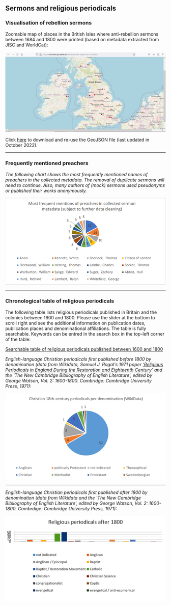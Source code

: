 ## Sermons and religious periodicals

### Visualisation of rebellion sermons

Zoomable map of places in the British Isles where anti-rebellion sermons between 1684 and 1800 were printed (based on metadata extracted from JISC and WorldCat):

[<img src="./assets/MAP_screenshot-sermons.png"/>](https://monikabarget.github.io/Revolts/sermon-map/sermon-map.html)
  
Click [here](https://github.com/MonikaBarget/Revolts/blob/master/GeoJSON_map_layers/Sermons_Oct2022.geojson) to download and re-use the GeoJSON file (last updated in October 2022).

<hr>

### Frequently mentioned preachers

*The following chart shows the most frequently mentioned names of preachers in the collected metadata. The removal of duplicate sermons will need to continue. Also, many authors of (mock) sermons used pseudonyms or published their works anonymously.*

<img src="./charts/Most frequent names of preachers.png" width="750"/>

<hr>

### Chronological table of religious periodicals

The following table lists religious periodicals published in Britain and the colonies between 1600 and 1800. Please use the slider at the bottom to scroll right and see the additional information on publication dates, publication places and denominational affiliations. The table is fully searchable. Keywords can be entred in the search box in the top-left corner of the table:

[Searchable table of religious periodicals published between 1600 and 1800](https://github.com/MonikaBarget/Revolts/blob/master/TABLE_religious-periodicals.csv)

*English-language Christian periodicals first published before 1800 by denomination (data from Wikidata, Samuel J. Rogal's 1971 paper [‘Religious Periodicals in England During the Restoration and Eighteenth Century’](https://doi.org/10.14713/jrul.v35i1.1522) and the 'The New Cambridge Bibliography of English Literature', edited by George Watson, Vol. 2: 1600-1800. Cambridge: Cambridge University Press, 1971):*

<img src="./charts/ChristianPeriodicals_before1800.png" width="750"/>

<hr>

*English-language Christian periodicals first published after 1800 by denomination (data from Wikidata and the 'The New Cambridge Bibliography of English Literature', edited by George Watson, Vol. 2: 1600-1800. Cambrdige: Cambridge University Press, 1971):*

<img src="./charts/ChristianPeriodicals_after1800.jpg" width="750"/>


